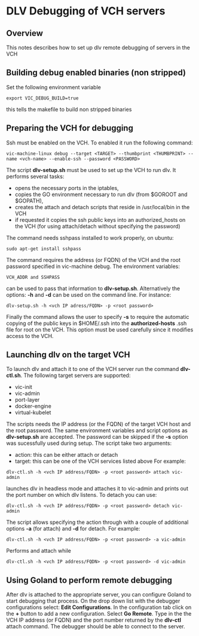 # DLV Debugging of VCH servers

## Overview

This notes describes how to set up dlv remote debugging of servers in the VCH

## Building debug enabled binaries (non stripped)

Set the following environment variable
``` shell
export VIC_DEBUG_BUILD=true
```
this tells the makefile to build non stripped binaries

## Preparing the VCH for debugging

Ssh must be enabled on the VCH. To enabled it run the following command:
``` shell
vic-machine-linux debug --target <TARGET> --thumbprint <THUMBPRINT> --name <vch-name> --enable-ssh --password <PASSWORD>
```

The script **dlv-setup.sh**
must be used to set up the VCH to run dlv. It performs several tasks:
* opens the necessary ports in the iptables,
* copies the GO environment necessary to run dlv (from $GOROOT and $GOPATH),
* creates the attach and detach scripts that reside in /usr/local/bin in the VCH
* if requested it copies the ssh public keys into an authorized_hosts on the VCH (for using attach/detach without specifying the password)

The command needs sshpass installed to work properly, on ubuntu:
```shell
sudo apt-get install sshpass
```

The command requires the address (or FQDN) of the VCH and the root password specified in vic-machine debug. The environment variables:
``` shell
VCH_ADDR and SSHPASS
```
can be used to pass that information to **dlv-setup.sh**. Alternatively the options: __-h__ and __-d__ can be used on the command line.
For instance:
``` shell
dlv-setup.sh -h <vch IP adress/FQDN> -p <root password>
```
Finally the command allows the user to specify __-s__ to require the automatic copying of the public keys in $HOME/.ssh into 
the **authorized-hosts** .ssh file for root on the VCH. This option must be used carefully since it modifies access to the VCH.

## Launching dlv on the target VCH

To launch dlv and attach it to one of the VCH server run the command **dlv-ctl.sh**. The following target servers are supported:
* vic-init
* vic-admin
* port-layer
* docker-engine
* virtual-kubelet

The scripts needs the IP address (or the FQDN) of the target VCH host and the root password. The same environment variables
and script options as **dlv-setup.sh** are accepted. The password can be skipped if the __-s__ option was sucessfully used during
setup. The script take two arguments:
* action: this can be either attach or detach
* target: this can be one of the VCH services listed above
For example:
``` shell
dlv-ctl.sh -h <vch IP address/FQDN> -p <root password> attach vic-admin
```
launches dlv in headless mode and attaches it to vic-admin and prints out the port number on which dlv listens.
To detach you can use:
``` shell
dlv-ctl.sh -h <vch IP address/FQDN> -p <root password> detach vic-admin
```
The script allows specifying the action through with a couple of additional options __-a__ (for attach) and __-d__ for detach.
For example:
``` shell
dlv-ctl.sh -h <vch IP address/FQDN> -p <root password> -a vic-admin
```
Performs and attach while
``` shell
dlv-ctl.sh -h <vch IP address/FQDN> -p <root password> -d vic-admin
```

## Using Goland to perform remote debugging
After dlv is attached to the appropriate server, you can configure Goland to start debugging that process.
On the drop down list with the debugger configurations select: __Edit Configurations__. In the configuration tab 
click on the __+__ button to add a new configuration. Select __Go Remote__. Type in the the VCH IP address (or FQDN) and
the port number returned by the **dlv-ctl** attach command. The debugger should be able to connect to the server.
